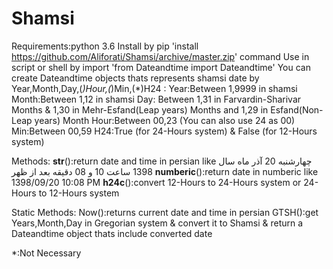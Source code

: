 # Shamsi
Requirements:python 3.6
Install by pip 'install https://github.com/Aliforati/Shamsi/archive/master.zip' command
Use in script or shell by import 'from Dateandtime import Dateandtime'
You can create Dateandtime objects thats represents shamsi date by Year,Month,Day,(*)Hour,(*)Min,(*)H24 :
Year:Between 1,9999 in shamsi
Month:Between 1,12 in shamsi
Day: Between 1,31 in Farvardin-Sharivar Months & 1,30 in Mehr-Esfand(Leap years) Months and 1,29 in Esfand(Non-Leap years) Month
Hour:Between 00,23 (You can also use 24 as 00)
Min:Between 00,59
H24:True (for 24-Hours system) & False (for 12-Hours system)

Methods:
__str__():return date and time in persian like چهارشنبه 20 آذر ماه سال 1398 ساعت 10 و 08 دقیقه بعد از ظهر
__numberic__():return date in numberic like 1398/09/20 10:08 PM
__h24c__():convert 12-Hours to 24-Hours system or 24-Hours to 12-Hours system

Static Methods:
Now():returns current date and time in persian
GTSH():get Years,Month,Day in Gregorian system & convert it to Shamsi & return a Dateandtime object thats include converted date


*:Not Necessary
